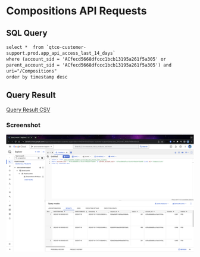# Compositions API Requests


## SQL Query

```
select *  from `qtco-customer-support.prod.app_api_access_last_14_days` 
where (account_sid = 'ACfecd5668dfccc1bcb13195a261f5a305' or parent_account_sid = 'ACfecd5668dfccc1bcb13195a261f5a305') and uri="/Compositions"
order by timestamp desc 
 ```

## Query Result

[Query Result CSV](Screenshots/queryresult.csv)

### Screenshot

![](Screenshots/queryresult.png)

